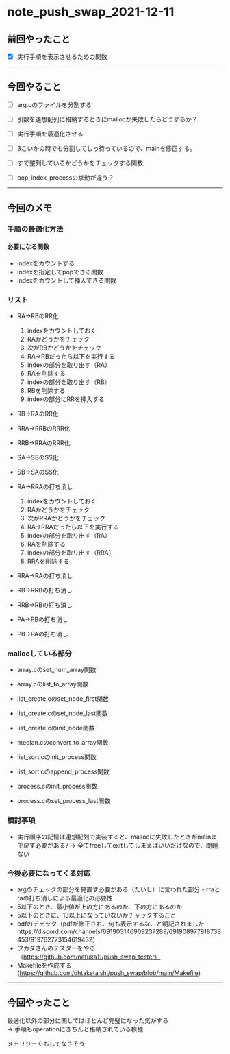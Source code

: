 # note_push_swap_2021-12-11

## 前回やったこと

- [x] 実行手順を表示させるための関数  

<hr>

## 今回やること  


- [ ] arg.cのファイルを分割する

- [ ] 引数を連想配列に格納するときにmallocが失敗したらどうするか？

- [ ] 実行手順を最適化させる  

- [ ] 3こいかの時でも分割してしっ待っているので、mainを修正する。

- [ ] すで整列しているかどうかをチェックする関数  

- [ ] pop_index_processの挙動が違う？  

<hr>

## 今回のメモ

### 手順の最適化方法

#### 必要になる関数

- indexをカウントする
- indexを指定してpopできる関数
- indexをカウントして挿入できる関数

### リスト

- RA→RBのRR化
	1. indexをカウントしておく
	2. RAかどうかをチェック  
	3. 次がRBかどうかをチェック  
	4. RA→RBだったら以下を実行する
	5. indexの部分を取り出す（RA）
	6. RAを削除する  
	7. indexの部分を取り出す（RB）
	8. RBを削除する  
	9. indexの部分にRRを挿入する

- RB→RAのRR化

- RRA→RRBのRRR化

- RRB→RRAのRRR化

- SA→SBのSS化

- SB→SAのSS化

- RA→RRAの打ち消し
	1. indexをカウントしておく
	2. RAかどうかをチェック  
	3. 次がRRAかどうかをチェック  
	4. RA→RRAだったら以下を実行する
	5. indexの部分を取り出す（RA）
	6. RAを削除する  
	7. indexの部分を取り出す（RRA）
	8. RRAを削除する  

- RRA→RAの打ち消し

- RB→RRBの打ち消し

- RRB→RBの打ち消し

- PA→PBの打ち消し

- PB→PAの打ち消し

### mallocしている部分

- array.cのset_num_array関数
- array.cのlist_to_array関数  
- list_create.cのset_node_first関数  
- list_create.cのset_node_last関数  
- list_create.cのinit_node関数  
- median.cのconvert_to_array関数  

- list_sort.cのinit_process関数  
- list_sort.cのappend_process関数  

- process.cのinit_process関数  
- process.cのset_process_last関数  

### 検討事項

- 実行順序の記憶は連想配列で実装すると、mallocに失敗したときがmainまで戻す必要がある?
→ 全てfreeしてexitしてしまえばいいだけなので、問題ない  

### 今後必要になってくる対応

- argのチェックの部分を見直す必要がある（たいし）に言われた部分  - rraとraの打ち消しによる最適化の必要性  
- 5以下のとき、最小値が上の方にあるのか、下の方にあるのか  
- 5以下のときに、13以上になっていないかチャックすること  
- pdfのチェック（pdfが修正され、何も表示するな、と明記されましたhttps://discord.com/channels/691903146909237289/691908977918738453/919762773154619432）
- フカダさんのテスターをやる（https://github.com/nafuka11/push_swap_tester）  
- Makefileを作成する(https://github.com/ohtaketaishi/push_swap/blob/main/Makefile)

<hr>

## 今回やったこと

最適化以外の部分に関してはほとんど完璧になった気がする  
→ 手順もoperationにきちんと格納されている模様

メモリりーくもしてなさそう  
